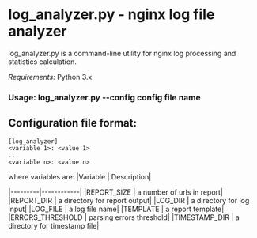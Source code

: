 # log_analyzer.py - nginx log file analyzer
log_analyzer.py is a command-line utility for nginx log processing and statistics calculation.

*Requirements:* Python 3.x

### Usage: log_analyzer.py --config __config file name__

## Configuration file format:

```
[log_analyzer]
<variable 1>: <value 1>
...
<variable n>: <value n>
```
where variables are:
|Variable | Description|

|---------|------------|
|REPORT_SIZE | a number of urls in report|
|REPORT_DIR | a directory for report output|
|LOG_DIR | a directory for log input|
|LOG_FILE | a log file name|
|TEMPLATE | a report template|
|ERRORS_THRESHOLD | parsing errors threshold|
|TIMESTAMP_DIR | a directory for timestamp file|
